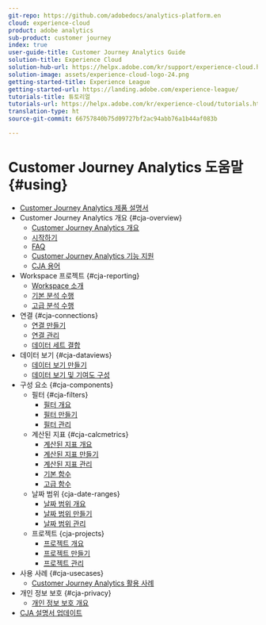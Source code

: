 ```yaml
---
git-repo: https://github.com/adobedocs/analytics-platform.en
cloud: experience-cloud
product: adobe analytics
sub-product: customer journey
index: true
user-guide-title: Customer Journey Analytics Guide
solution-title: Experience Cloud
solution-hub-url: https://helpx.adobe.com/kr/support/experience-cloud.html
solution-image: assets/experience-cloud-logo-24.png
getting-started-title: Experience League
getting-started-url: https://landing.adobe.com/experience-league/
tutorials-title: 튜토리얼
tutorials-url: https://helpx.adobe.com/kr/experience-cloud/tutorials.html
translation-type: ht
source-git-commit: 66757840b75d09727bf2ac94abb76a1b44af083b

---
```



# Customer Journey Analytics 도움말 {#using}

+ [Customer Journey Analytics 제품 설명서](getting-started/cja-landing.md)
+ Customer Journey Analytics 개요 {#cja-overview}
   + [Customer Journey Analytics 개요](getting-started/cja-overview.md)
   + [시작하기](getting-started/cja-getting-started.md)
   + [FAQ](getting-started/cja-faq.md)
   + [Customer Journey Analytics 기능 지원](getting-started/cja-aa.md)
   + [CJA 용어](getting-started/cja-glossary.md)
+ Workspace 프로젝트 {#cja-reporting}
   + [Workspace 소개](projects/workspace-basics.md)
   + [기본 분석 수행](projects/perform-basic-analysis.md)
   + [고급 분석 수행](projects/perform-adv-analysis.md)
+ 연결 {#cja-connections}
   + [연결 만들기](connections/create-connection.md)
   + [연결 관리](connections/manage-connection.md)
   + [데이터 세트 결합](connections/combined-dataset.md)
+ 데이터 보기 {#cja-dataviews}
   + [데이터 보기 만들기](data-views/create-dataview.md)
   + [데이터 보기 및 기여도 구성](data-views/configure-dataviews.md)
+ 구성 요소 {#cja-components}
   + 필터 {#cja-filters}
      + [필터 개요](components/filters/filters-overview.md)
      + [필터 만들기](components/filters/create-filters.md)
      + [필터 관리](components/filters/manage-filters.md)
   + 계산된 지표 {#cja-calcmetrics}
      + [계산된 지표 개요](components/calc-metrics/calc-metr-overview.md)
      + [계산된 지표 만들기](components/calc-metrics/create.md)
      + [계산된 지표 관리](components/calc-metrics/manage.md)
      + [기본 함수](components/calc-metrics/cm-functions.md)
      + [고급 함수](components/calc-metrics/cm-adv-functions.md)
   + 날짜 범위 {cja-date-ranges}
      + [날짜 범위 개요](components/date-ranges/overview.md)
      + [날짜 범위 만들기](components/date-ranges/create.md)
      + [날짜 범위 관리](components/date-ranges/manage.md)
   + 프로젝트 {cja-projects}
      + [프로젝트 개요](components/projects/overview.md)
      + [프로젝트 만들기](components/projects/create.md)
      + [프로젝트 관리](components/projects/manage.md)
+ 사용 사례 {#cja-usecases}
   + [Customer Journey Analytics 활용 사례](use-cases/cja-usecases.md)
+ 개인 정보 보호 {#cja-privacy}
   + [개인 정보 보호 개요](privacy/privacy-overview.md)
+ [CJA 설명서 업데이트](doc-changes.md)
